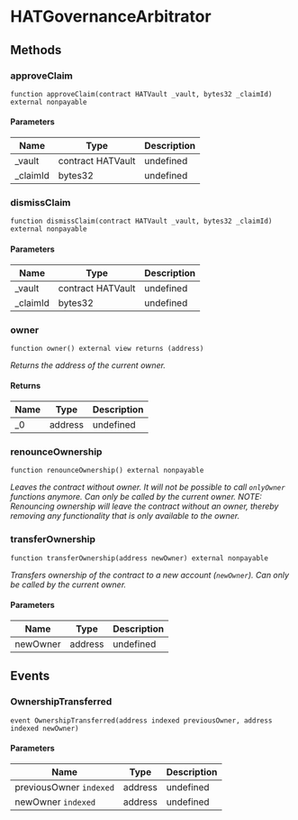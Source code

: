 # HATGovernanceArbitrator









## Methods

### approveClaim

```solidity
function approveClaim(contract HATVault _vault, bytes32 _claimId) external nonpayable
```





#### Parameters

| Name | Type | Description |
|---|---|---|
| _vault | contract HATVault | undefined |
| _claimId | bytes32 | undefined |

### dismissClaim

```solidity
function dismissClaim(contract HATVault _vault, bytes32 _claimId) external nonpayable
```





#### Parameters

| Name | Type | Description |
|---|---|---|
| _vault | contract HATVault | undefined |
| _claimId | bytes32 | undefined |

### owner

```solidity
function owner() external view returns (address)
```



*Returns the address of the current owner.*


#### Returns

| Name | Type | Description |
|---|---|---|
| _0 | address | undefined |

### renounceOwnership

```solidity
function renounceOwnership() external nonpayable
```



*Leaves the contract without owner. It will not be possible to call `onlyOwner` functions anymore. Can only be called by the current owner. NOTE: Renouncing ownership will leave the contract without an owner, thereby removing any functionality that is only available to the owner.*


### transferOwnership

```solidity
function transferOwnership(address newOwner) external nonpayable
```



*Transfers ownership of the contract to a new account (`newOwner`). Can only be called by the current owner.*

#### Parameters

| Name | Type | Description |
|---|---|---|
| newOwner | address | undefined |



## Events

### OwnershipTransferred

```solidity
event OwnershipTransferred(address indexed previousOwner, address indexed newOwner)
```





#### Parameters

| Name | Type | Description |
|---|---|---|
| previousOwner `indexed` | address | undefined |
| newOwner `indexed` | address | undefined |



